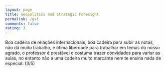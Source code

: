 ```yaml
---
layout: page
title: Geopolitics and Strategic Foresight
permalink: /gsf
comments: false
rating: 3
---
```


Boa cadeira de relações internacionais, boa cadeira para subir as notas, não dá muito trabalho, e ótima liberdade para trabalhar em temas do nosso agrado, o professor é prestável e costuma trazer convidados para variar as aulas, no entanto não é uma cadeira muito marcante nem te ensina nada de especial. (3/5)
